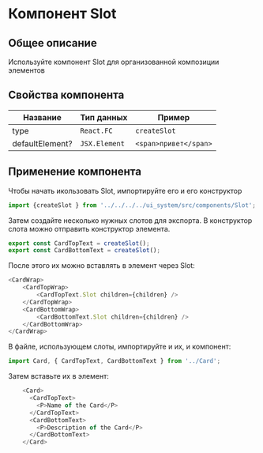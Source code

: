 # Компонент Slot

## Общее описание

Используйте компонент Slot для организованной композиции элементов

## Свойства компонента

Название | Тип данных | Пример
--- | --- | ---
type | `React.FС` | `createSlot`
defaultElement? | `JSX.Element` | `<span>привет</span>`


## Применение компонента

Чтобы начать икользовать Slot, импортируйте его и его конструктор

```js
import {createSlot } from '../../../../ui_system/src/components/Slot';
```

Затем создайте несколько нужных слотов для экспорта. В конструктор слота можно отправить конструктор элемента.

```js
export const CardTopText = createSlot();
export const CardBottomText = createSlot();
```

После этого их можно вставлять в элемент через Slot:

```js
<CardWrap>
    <CardTopWrap>
        <CardTopText.Slot children={children} />
    </CardTopWrap>
    <CardBottomWrap>
        <CardBottomText.Slot children={children} />
    </CardBottomWrap>
</CardWrap>
```

В файле, использующем слоты, импортируйте и их, и компонент:

```js
import Card, { CardTopText, CardBottomText } from '../Card';
```

Затем вставьте их в элемент:

```js
    <Card>
      <CardTopText>
        <P>Name of the Card</P>
      </CardTopText>
      <CardBottomText>
        <P>Description of the Card</P>
      </CardBottomText>
    </Card>
```
